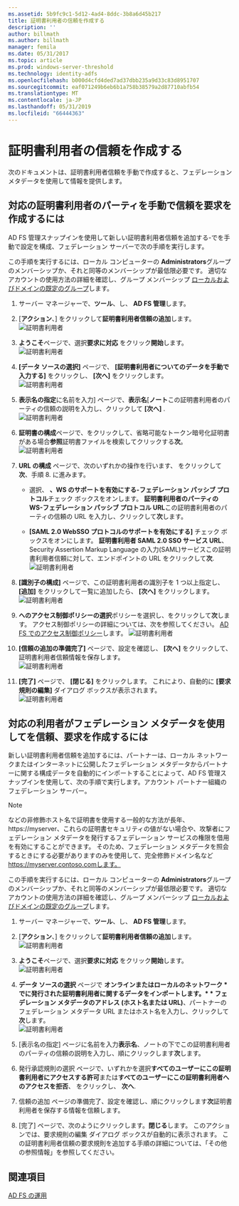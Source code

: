 ```yaml
---
ms.assetid: 5b9fc9c1-5d12-4ad4-8ddc-3b8a6d45b217
title: 証明書利用者の信頼を作成する
description: ''
author: billmath
ms.author: billmath
manager: femila
ms.date: 05/31/2017
ms.topic: article
ms.prod: windows-server-threshold
ms.technology: identity-adfs
ms.openlocfilehash: b000d4cfd4ded7ad37dbb235a9d33c83d8951707
ms.sourcegitcommit: eaf071249b6eb6b1a758b38579a2d87710abfb54
ms.translationtype: MT
ms.contentlocale: ja-JP
ms.lasthandoff: 05/31/2019
ms.locfileid: "66444363"
---
```

# <a name="create-a-relying-party-trust"></a>証明書利用者の信頼を作成する


次のドキュメントは、証明書利用者信頼を手動で作成すると、フェデレーション メタデータを使用して情報を提供します。
  
## <a name="to-create-a-claims-aware-relying-party-trust-manually"></a>対応の証明書利用者のパーティを手動で信頼を要求を作成するには 

AD FS 管理スナップインを使用して新しい証明書利用者信頼を追加する\-でを手動で設定を構成、フェデレーション サーバーで次の手順を実行します。  

この手順を実行するには、ローカル コンピューターの **Administrators**グループのメンバーシップか、それと同等のメンバーシップが最低限必要です。  適切なアカウントの使用方法の詳細を確認し、グループ メンバーシップ [ローカルおよびドメインの既定のグループ](https://go.microsoft.com/fwlink/?LinkId=83477)します。
  
1. サーバー マネージャーで、**ツール**、し、 **AD FS 管理**します。  
  
2.  [**アクション**、] をクリックして**証明書利用者信頼の追加**します。  
![証明書利用者](media/Create-a-Relying-Party-Trust/addtrust1.PNG)   

3.  **ようこそ**ページで、選択**要求に対応** をクリック**開始**します。  
![証明書利用者](media/Create-a-Relying-Party-Trust/addtrust2.PNG) 
  
4.  **[データ ソースの選択]** ページで、 **[証明書利用者についてのデータを手動で入力する]** をクリックし、 **[次へ]** をクリックします。  
![証明書利用者](media/Create-a-Relying-Party-Trust/addtrust3.PNG) 
  
5.  **表示名の指定**に名前を入力] ページで、**表示名**[**ノート**この証明書利用者のパーティの信頼の説明を入力し、クリックして **[次へ]** .  
![証明書利用者](media/Create-a-Relying-Party-Trust/addtrust4.PNG) 

6. **証明書の構成**ページで、をクリックして、省略可能なトークン暗号化証明書がある場合**参照**証明書ファイルを検索してクリックする**次**。  
![証明書利用者](media/Create-a-Relying-Party-Trust/addtrust5.PNG) 

7.  **URL の構成** ページで、次のいずれかの操作を行います、 をクリックして**次**、手順 8. に進みます。  
  
    -   選択、 **、WS のサポートを有効にする\-フェデレーション パッシブ プロトコル**チェック ボックスをオンします。 **証明書利用者のパーティの WS\-フェデレーション パッシブ プロトコル URL**この証明書利用者のパーティの信頼の URL を入力し、クリックして**次**します。  
  
    -   **[SAML 2.0 WebSSO プロトコルのサポートを有効にする]** チェック ボックスをオンにします。 **証明書利用者 SAML 2.0 SSO サービス URL**、Security Assertion Markup Language の入力\(SAML\)サービスこの証明書利用者信頼に対して、エンドポイントの URL をクリックして**次**.  
![証明書利用者](media/Create-a-Relying-Party-Trust/addtrust6.PNG)   

8. **[識別子の構成]** ページで、この証明書利用者の識別子を 1 つ以上指定し、 **[追加]** をクリックして一覧に追加したら、 **[次へ]** をクリックします。  
![証明書利用者](media/Create-a-Relying-Party-Trust/addtrust8.PNG)
  
9.  **へのアクセス制御ポリシーの選択**ポリシーを選択し、をクリックして**次**します。  アクセス制御ポリシーの詳細については、次を参照してください。 [AD FS でのアクセス制御ポリシー](Access-Control-Policies-in-AD-FS.md)します。 
![証明書利用者](media/Create-a-Relying-Party-Trust/addtrust9.PNG)

10. **[信頼の追加の準備完了]** ページで、設定を確認し、 **[次へ]** をクリックして、証明書利用者信頼情報を保存します。  
   ![証明書利用者](media/Create-a-Relying-Party-Trust/addtrust10.PNG) 
11. **[完了]** ページで、 **[閉じる]** をクリックします。 これにより、自動的に **[要求規則の編集]** ダイアログ ボックスが表示されます。  
![証明書利用者](media/Create-a-Relying-Party-Trust/addtrust11.PNG) 

## <a name="to-create-a-claims-aware-relying-party-trust-using-federation-metadata"></a>対応の利用者がフェデレーション メタデータを使用してを信頼、要求を作成するには

新しい証明書利用者信頼を追加するには、パートナーは、ローカル ネットワークまたはインターネットに公開したフェデレーション メタデータからパートナーに関する構成データを自動的にインポートすることによって、AD FS 管理スナップインを使用して、次の手順で実行します。アカウント パートナー組織のフェデレーション サーバー。

>[!NOTE]
>などの非修飾ホスト名で証明書を使用する一般的な方法が長年、 https://myserver、これらの証明書セキュリティの値がない場合や、攻撃者にフェデレーション メタデータを発行するフェデレーション サービスの権限を借用を有効にすることができます。 そのため、フェデレーション メタデータを照会するときにする必要がありますのみを使用して、完全修飾ドメイン名など https://myserver.contoso.comします。

この手順を実行するには、ローカル コンピューターの **Administrators**グループのメンバーシップか、それと同等のメンバーシップが最低限必要です。  適切なアカウントの使用方法の詳細を確認し、グループ メンバーシップ [ローカルおよびドメインの既定のグループ](https://go.microsoft.com/fwlink/?LinkId=83477)します。


1. サーバー マネージャーで、**ツール**、し、 **AD FS 管理**します。  
  
2. [**アクション**、] をクリックして**証明書利用者信頼の追加**します。  
   ![証明書利用者](media/Create-a-Relying-Party-Trust/addtrust1.PNG)   

3. **ようこそ**ページで、選択**要求に対応** をクリック**開始**します。  
   ![証明書利用者](media/Create-a-Relying-Party-Trust/addtrust2.PNG) 
  
4. **データ ソースの選択** ページで <strong>オンラインまたはローカルのネットワーク * でに発行された証明書利用者に関するデータをインポートします。* * フェデレーション メタデータのアドレス (ホスト名または URL)</strong>、パートナーのフェデレーション メタデータ URL またはホスト名を入力し、クリックして**次**します。  
   ![証明書利用者](media/Create-a-Relying-Party-Trust/addtrust12.PNG) 

5. [表示名の指定] ページに名前を入力**表示名**、ノートの下でこの証明書利用者のパーティの信頼の説明を入力し、順にクリックします**次**します。

6. 発行承認規則の選択 ページで、いずれかを選択**すべてのユーザーにこの証明書利用者にアクセスする許可**または**すべてのユーザーにこの証明書利用者へのアクセスを拒否**、 をクリックし、 **次へ**.

7. 信頼の追加 ページの準備完了、設定を確認し、順にクリックします**次**証明書利用者を保存する情報を信頼します。

8. [完了] ページで、次のようにクリックします。**閉じる**します。 このアクションでは、要求規則の編集 ダイアログ ボックスが自動的に表示されます。 この証明書利用者信頼の要求規則を追加する手順の詳細については、「その他の参照情報」を参照してください。




## <a name="see-also"></a>関連項目  
[AD FS の運用](../../ad-fs/AD-FS-2016-Operations.md) 
